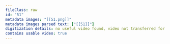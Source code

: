 ```yaml
---
fileClass: raw
id: "51"
metadata images: "[[51.png]]"
metadata images parsed text: ["[[51]]"]
digitization details: no useful video found, video not transferred for parsing
contains usable video: true
---
```

